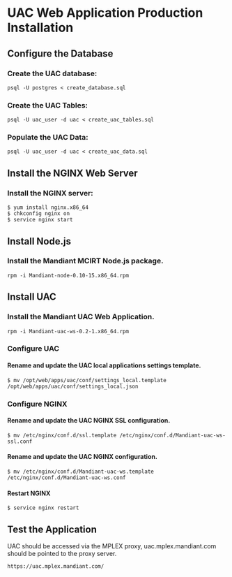 UAC Web Application Production Installation
===========================================


Configure the Database
-------------------

### Create the UAC database:

    psql -U postgres < create_database.sql

### Create the UAC Tables:

    psql -U uac_user -d uac < create_uac_tables.sql

### Populate the UAC Data:

    psql -U uac_user -d uac < create_uac_data.sql


Install the NGINX Web Server
----------------------------

### Install the NGINX server:

    $ yum install nginx.x86_64
    $ chkconfig nginx on
    $ service nginx start

Install Node.js
---------------

### Install the Mandiant MCIRT Node.js package.

    rpm -i Mandiant-node-0.10-15.x86_64.rpm


Install UAC
-----------

### Install the Mandiant UAC Web Application.

    rpm -i Mandiant-uac-ws-0.2-1.x86_64.rpm

### Configure UAC

#### Rename and update the UAC local applications settings template.

    $ mv /opt/web/apps/uac/conf/settings_local.template /opt/web/apps/uac/conf/settings_local.json

### Configure NGINX

#### Rename and update the UAC NGINX SSL configuration.

    $ mv /etc/nginx/conf.d/ssl.template /etc/nginx/conf.d/Mandiant-uac-ws-ssl.conf

#### Rename and update the UAC NGINX configuration.

    $ mv /etc/nginx/conf.d/Mandiant-uac-ws.template /etc/nginx/conf.d/Mandiant-uac-ws.conf


#### Restart NGINX

    $ service nginx restart


Test the Application
--------------------

UAC should be accessed via the MPLEX proxy, uac.mplex.mandiant.com should be pointed to the proxy server.

    https://uac.mplex.mandiant.com/



